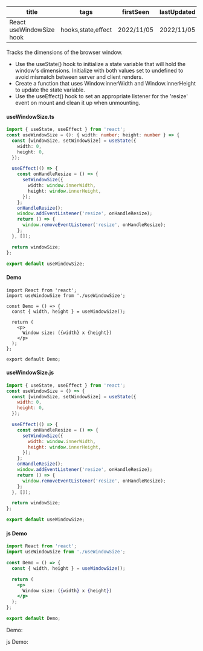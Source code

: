 | title                    | tags               | firstSeen  | lastUpdated |
| ------------------------ | ------------------ | ---------- | ----------- |
| React useWindowSize hook | hooks,state,effect | 2022/11/05 | 2022/11/05  |

Tracks the dimensions of the browser window.

- Use the useState() hook to initialize a state variable that will hold the window's dimensions. Initialize with both values set to undefined to avoid mismatch between server and client renders.
- Create a function that uses Window.innerWidth and Window.innerHeight to update the state variable.
- Use the useEffect() hook to set an appropriate listener for the 'resize' event on mount and clean it up when unmounting.

#### useWindowSize.ts

```ts
import { useState, useEffect } from 'react';
const useWindowSize = (): { width: number; height: number } => {
  const [windowSize, setWindowSize] = useState({
    width: 0,
    height: 0,
  });

  useEffect(() => {
    const onHandleResize = () => {
      setWindowSize({
        width: window.innerWidth,
        height: window.innerHeight,
      });
    };
    onHandleResize();
    window.addEventListener('resize', onHandleResize);
    return () => {
      window.removeEventListener('resize', onHandleResize);
    };
  }, []);

  return windowSize;
};

export default useWindowSize;
```

#### Demo

```tsx | pure
import React from 'react';
import useWindowSize from './useWindowSize';

const Demo = () => {
  const { width, height } = useWindowSize();

  return (
    <p>
      Window size: ({width} x {height})
    </p>
  );
};

export default Demo;
```

#### useWindowSize.js

```js
import { useState, useEffect } from 'react';
const useWindowSize = () => {
  const [windowSize, setWindowSize] = useState({
    width: 0,
    height: 0,
  });

  useEffect(() => {
    const onHandleResize = () => {
      setWindowSize({
        width: window.innerWidth,
        height: window.innerHeight,
      });
    };
    onHandleResize();
    window.addEventListener('resize', onHandleResize);
    return () => {
      window.removeEventListener('resize', onHandleResize);
    };
  }, []);

  return windowSize;
};

export default useWindowSize;
```

#### js Demo

```jsx | pure
import React from 'react';
import useWindowSize from './useWindowSize';

const Demo = () => {
  const { width, height } = useWindowSize();

  return (
    <p>
      Window size: ({width} x {height})
    </p>
  );
};

export default Demo;
```

Demo:

<code src="./Demo.tsx" id="windowSizeTsDemo"></code>

js Demo:

<code src="./js/Demo.jsx" id="windowSizeJsDemo"></code>
